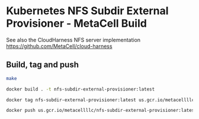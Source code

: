 # Kubernetes NFS Subdir External Provisioner - MetaCell Build

See also the CloudHarness NFS server implementation <https://github.com/MetaCell/cloud-harness>

## Build, tag and push

```bash
make

docker build . -t nfs-subdir-external-provisioner:latest

docker tag nfs-subdir-external-provisioner:latest us.gcr.io/metacellllc/nfs-subdir-external-provisioner:latest

docker push us.gcr.io/metacellllc/nfs-subdir-external-provisioner:latest
```

